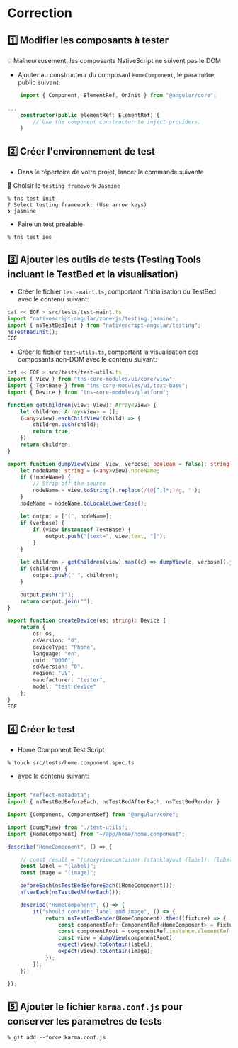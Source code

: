 # Correction

## :one: Modifier les composants à tester 

:bulb: Malheureusement, les composants NativeScript ne suivent pas le DOM

* Ajouter au constructeur du composant `HomeComponent`, le parametre public suivant:

```typescript
    import { Component, ElementRef, OnInit } from "@angular/core";
    
...
    constructor(public elementRef: ElementRef) {
        // Use the component constructor to inject providers.
    }
```

## :two: Créer l'environnement de test

* Dans le répertoire de votre projet, lancer la commande suivante 

:bookmark: Choisir le `testing framework` `Jasmine`

```
% tns test init           
? Select testing framework: (Use arrow keys)
❯ jasmine 
```

* Faire un test préalable

```
% tns test ios
```

## :three: Ajouter les outils de tests (Testing Tools incluant le TestBed et la visualisation)

* Créer le fichier `test-maint.ts`, comportant l'initialisation du TestBed avec le contenu suivant:

```typescript
cat << EOF > src/tests/test-maint.ts
import "nativescript-angular/zone-js/testing.jasmine";
import { nsTestBedInit } from "nativescript-angular/testing";
nsTestBedInit();
EOF
```

* Créer le fichier `test-utils.ts`, comportant la visualisation des composants non-DOM avec le contenu suivant:

```typescript
cat << EOF > src/tests/test-utils.ts
import { View } from "tns-core-modules/ui/core/view";
import { TextBase } from "tns-core-modules/ui/text-base";
import { Device } from "tns-core-modules/platform";

function getChildren(view: View): Array<View> {
    let children: Array<View> = [];
    (<any>view).eachChildView((child) => {
        children.push(child);
        return true;
    });
    return children;
}

export function dumpView(view: View, verbose: boolean = false): string {
    let nodeName: string = (<any>view).nodeName;
    if (!nodeName) {
        // Strip off the source
        nodeName = view.toString().replace(/(@[^;]*;)/g, '');
    }
    nodeName = nodeName.toLocaleLowerCase();

    let output = ["(", nodeName];
    if (verbose) {
        if (view instanceof TextBase) {
            output.push("[text=", view.text, "]");
        }
    }

    let children = getChildren(view).map((c) => dumpView(c, verbose)).join(", ");
    if (children) {
        output.push(" ", children);
    }

    output.push(")");
    return output.join("");
}

export function createDevice(os: string): Device {
    return {
        os: os,
        osVersion: "0",
        deviceType: "Phone",
        language: "en",
        uuid: "0000",
        sdkVersion: "0",
        region: "US",
        manufacturer: "tester",
        model: "test device"
    };
}
EOF
```

## :four: Créer le test

* Home Component Test Script

```
% touch src/tests/home.component.spec.ts
```

* avec le contenu suivant:

```typescript

import "reflect-metadata";
import { nsTestBedBeforeEach, nsTestBedAfterEach, nsTestBedRender }     from "nativescript-angular/testing";

import {Component, ComponentRef} from "@angular/core";

import {dumpView} from './test-utils';
import {HomeComponent} from "~/app/home/home.component";

describe("HomeComponent", () => {

    // const result = "(proxyviewcontainer (stacklayout (label), (label), (image)))";
    const label = "(label)";
    const image = "(image)";

    beforeEach(nsTestBedBeforeEach([HomeComponent]));
    afterEach(nsTestBedAfterEach());

    describe("HomeComponent", () => {
        it("should contain: label and image", () => {
            return nsTestBedRender(HomeComponent).then((fixture) => {
                const componentRef: ComponentRef<HomeComponent> = fixture.componentRef;
                const componentRoot = componentRef.instance.elementRef.nativeElement;
                const view = dumpView(componentRoot);
                expect(view).toContain(label);
                expect(view).toContain(image);
            });
        });
    });

});

```

## :five: Ajouter le fichier `karma.conf.js` pour conserver les parametres de tests 

```
% git add --force karma.conf.js
```

